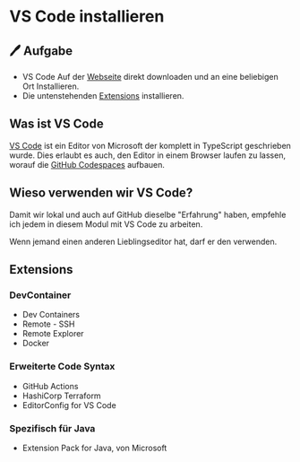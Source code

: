 # VS Code installieren

## :pen: Aufgabe

- VS Code Auf der [Webseite](https://code.visualstudio.com/) direkt downloaden
  und an eine beliebigen Ort Installieren.
- Die untenstehenden [Extensions](#extensions) installieren.

## Was ist VS Code

[VS Code](https://code.visualstudio.com/) ist ein Editor von Microsoft der
komplett in TypeScript geschrieben wurde. Dies erlaubt es auch, den Editor in
einem Browser laufen zu lassen, worauf die
[GitHub Codespaces](https://github.com/features/codespaces) aufbauen.

## Wieso verwenden wir VS Code?

Damit wir lokal und auch auf GitHub dieselbe "Erfahrung" haben, empfehle ich
jedem in diesem Modul mit VS Code zu arbeiten.

Wenn jemand einen anderen Lieblingseditor hat, darf er den verwenden.

## Extensions

### DevContainer

- Dev Containers
- Remote - SSH
- Remote Explorer
- Docker

### Erweiterte Code Syntax

- GitHub Actions
- HashiCorp Terraform
- EditorConfig for VS Code

### Spezifisch für Java

- Extension Pack for Java, von Microsoft
